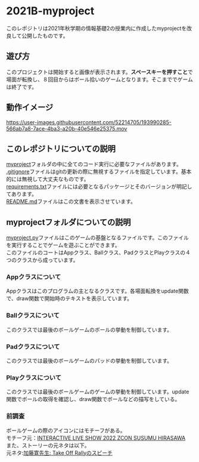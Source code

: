 # 2021B-myproject

このレポジトリは2021年秋学期の情報基礎2の授業内に作成したmyprojectを改良して公開したものです。<br>

## 遊び方

このプロジェクトは開始すると画像が表示されます。**スペースキーを押すこと**で場面が転換し、８回目からはボール拾いのゲームとなります。そこまででゲームは終了です。

## 動作イメージ

https://user-images.githubusercontent.com/52214705/193990285-566ab7a8-7ace-4ba3-a20b-40e546e25375.mov




## このレポジトリについての説明
[myproject](myproject)フォルダの中に全てのコード実行に必要なファイルがあります。　　<br>
[.gitignore](.gitignore)ファイルはgitの更新の際に無視するファイルを指定しています。基本的には無視して大丈夫なものです。<br>
[requirements.txt](requirements.txt)ファイルには必要となるパッケージとそのバージョンが明記してあります。  <br>
[README.md](README.md)ファイルはこの文書を表示させています。<br>

## myprojectフォルダについての説明

[myproject.py](myproject.py)ファイルはこのゲームの基盤となるファイルです。このファイルを実行することでゲームを遊ぶことができます。　<br>
このファイルのコートはAppクラス、Ballクラス、PadクラスとPlayクラスの４つのクラスから成っています。  
### Appクラスについて
Appクラスはこのプログラムの主となるクラスです。各場面転換をupdate関数で、draw関数で開始時のテキストを表示しています。<br>
### Ballクラスについて
このクラスでは最後のボールゲームのボールの挙動を制御しています。<br>
### Padクラスについて
このクラスでは最後のボールゲームのパッドの挙動を制御しています。<br>
### Playクラスについて
このクラスでは最後のボールゲームのゲームの挙動を制御しています。update関数でボールの取得を確認し、draw関数でボールなどの描写をしている。<br>

### 前調査
ボールゲームの際のアイコンにはモチーフがある。<br>
モチーフ元：[INTERACTIVE LIVE SHOW 2022 ZCON SUSUMU HIRASAWA](https://www.susumuhirasawa.online/2022zcon)<br>
また、ストーリーの元ネタは以下。<br>
元ネタ:[加藤寛先生: Take Off Rallyのスピーチ](https://youtu.be/axhCdim2njc)
